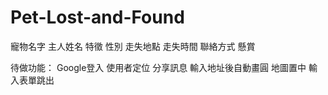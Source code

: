 Pet-Lost-and-Found
==================
寵物名字
主人姓名
特徵
性別
走失地點
走失時間
聯絡方式
懸賞

待做功能：
Google登入
使用者定位
分享訊息
輸入地址後自動畫圓
地圖置中
輸入表單跳出
